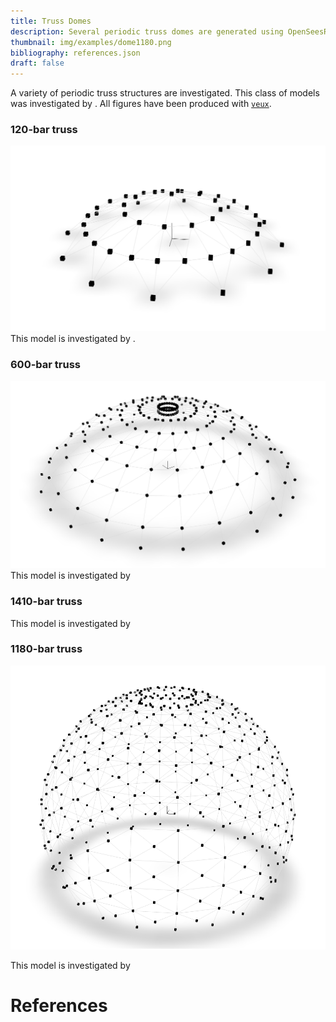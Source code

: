 ```yaml
---
title: Truss Domes
description: Several periodic truss domes are generated using OpenSeesRT.
thumbnail: img/examples/dome1180.png
bibliography: references.json
draft: false
---
```


A variety of periodic truss structures are investigated. This class of
models was investigated by <cite key="kaveh2010optimum"></cite>.
All figures have been produced with [`veux`](https://veux.stairlab.io).

### 120-bar truss

![3D rendering of the 120-bar truss model.](dome120.png)
This model is investigated by <cite keys="kaveh2010optimum, lieu2018adaptive"></cite>.


### 600-bar truss 
![3D rendering of the 600-bar truss model.](dome600.png)
This model is investigated by <cite key="kaveh2022optimal"></cite>

### 1410-bar truss

This model is investigated by <cite key="kaveh2010optimum"></cite>

### 1180-bar truss

![3D rendering of the 1180-bar truss model.](dome1180.png)

This model is investigated by <cite key="kaveh2022optimal"></cite>


# References

<div id="bibliography-list"></div>

